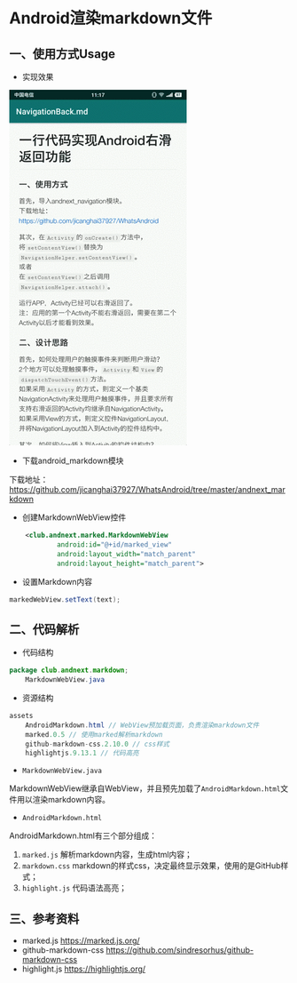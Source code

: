# Android渲染markdown文件

## 一、使用方式Usage

- 实现效果

![md_markdown](./README/markdown.gif)



- 下载android_markdown模块

下载地址：https://github.com/jicanghai37927/WhatsAndroid/tree/master/andnext_markdown



- 创建MarkdownWebView控件

```xml
    <club.andnext.marked.MarkdownWebView
            android:id="@+id/marked_view"
            android:layout_width="match_parent"
            android:layout_height="match_parent">
```



- 设置Markdown内容

```Java
markedWebView.setText(text);
```



## 二、代码解析

- 代码结构

```Java
package club.andnext.markdown;
	MarkdownWebView.java
```

* 资源结构

```Java
assets
	AndroidMarkdown.html // WebView预加载页面，负责渲染markdown文件
	marked.0.5 // 使用marked解析markdown
    github-markdown-css.2.10.0 // css样式
    highlightjs.9.13.1 // 代码高亮
```

- `MarkdownWebView.java`

MarkdownWebView继承自WebView，并且预先加载了`AndroidMarkdown.html`文件用以渲染markdown内容。

- `AndroidMarkdown.html`

AndroidMarkdown.html有三个部分组成：  

1. `marked.js` 解析markdown内容，生成html内容；
2. `markdown.css` markdown的样式css，决定最终显示效果，使用的是GitHub样式；
3. `highlight.js` 代码语法高亮；



## 三、参考资料

* marked.js https://marked.js.org/
* github-markdown-css https://github.com/sindresorhus/github-markdown-css
* highlight.js https://highlightjs.org/



